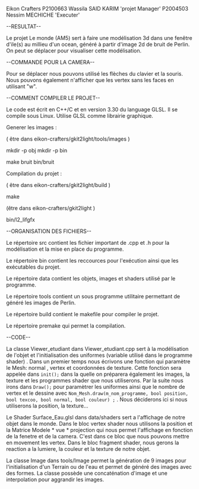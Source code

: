 Eikon Crafters
P2100663 Wassila SAID KARIM 'projet Manager'
P2004503 Nessim MECHICHE 'Executer'


--RESULTAT--

Le projet Le monde (AM5) sert à faire une modélisation 3d dans une fenêtre d'ile(s) au millieu d'un ocean, généré à partir d'image 2d de bruit de Perlin. On peut se déplacer pour visualiser cette modélisation.

--COMMANDE POUR LA CAMERA--

Pour se déplacer nous pouvons utilisé les flèches du clavier et la souris.
Nous pouvons également n'afficher que les vertex sans les faces en utilisant "w".

--COMMENT COMPILER LE PROJET--

Le code est écrit en C++/C et en version 3.30 du language GLSL.
Il se compile sous Linux. 
Utilise GLSL comme librairie graphique.

Generer les images : 

( être dans eikon-crafters/gkit2light/tools/images )

mkdir -p obj
mkdir -p bin

make bruit
bin/bruit


Compilation du projet : 

( être dans eikon-crafters/gkit2light/build )

make

(être dans eikon-crafters/gkit2light )

bin/l2_lifgfx


--ORGANISATION DES FICHIERS-- 

Le répertoire src contient les fichier important de .cpp et .h pour la modélisation et la mise en place du programme.

Le répertoire bin contient les reccources pour l'exécution ainsi que les exécutables du projet.

Le répertoire data contient les objets, images et shaders utilisé par le programme.

Le répertoire tools contient un sous programme utilitaire permettant de généré les images de Perlin.

Le répertoire build contient le makefile pour compiler le projet.

Le répertoire premake qui permet la compilation.

--CODE--

La classe Viewer_etudiant dans Viewer_etudiant.cpp sert à la modélisation de l'objet et l'initialisation des uniformes (variable utilisé dans le programme shader) . 
Dans un premier temps nous écrivons une fonction qui paramètre le Mesh: normal , vertex et coordonnées de texture. Cette fonction sera appelée dans ```init();``` dans la quelle on préparera également les images, la texture et les programmes shader que nous utiliserons. 
Par la suite nous irons dans ```Draw();```  pour paramètrer les uniformes ainsi que le nombre de vertex et le dessine avec ```Nom_Mesh.draw(m_nom_programme, bool position, bool texcoo, bool normal, bool couleur) ;``` . Nous déciderons ici si nous utiliserons la position, la texture...

Le Shader Surface_Eau.glsl dans data/shaders sert a l'affichage de notre objet dans le monde.
Dans le bloc vertex shader nous utilisons la position et la Matrice Modele \* vue \* projection qui nous permet l'affichage en fonction de la fenetre et de la camera. C'est dans ce bloc que nous pouvons mettre en movement les vertex.
Dans le bloc fragment shader, nous gerons la reaction a la lumiere, la couleur et la texture de notre objet. 

La classe Image dans tools/Image permet la génération de 9 images pour l'initialisation d'un Terrain ou de l'eau et permet de généré des images avec des formes. La classe possède une concaténation d'image et une interpolation pour aggrandir les images.
